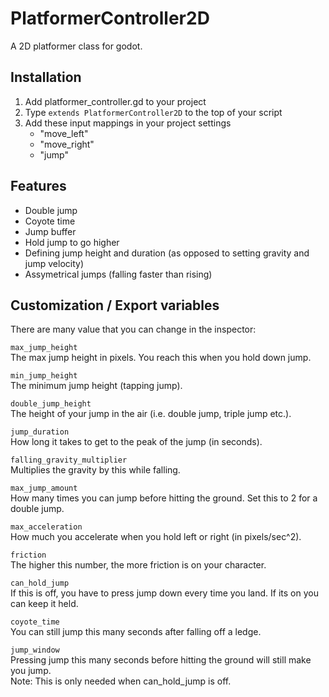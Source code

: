 # PlatformerController2D

A 2D platformer class for godot.

## Installation

1. Add platformer_controller.gd to your project
2. Type `extends PlatformerController2D` to the top of your script
3. Add these input mappings in your project settings
    - "move_left"
    - "move_right"
    - "jump"


## Features
- Double jump
- Coyote time
- Jump buffer
- Hold jump to go higher
- Defining jump height and duration (as opposed to setting gravity and jump velocity)
- Assymetrical jumps (falling faster than rising)

## Customization / Export variables
There are many value that you can change in the inspector:


`max_jump_height`\
The max jump height in pixels. You reach this when you hold down jump.


`min_jump_height`\
The minimum jump height (tapping jump).



`double_jump_height`\
The height of your jump in the air (i.e. double jump, triple jump etc.).



`jump_duration`\
How long it takes to get to the peak of the jump (in seconds).


`falling_gravity_multiplier`\
Multiplies the gravity by this while falling.


`max_jump_amount`\
How many times you can jump before hitting the ground. Set this to 2 for a double jump.


`max_acceleration`\
How much you accelerate when you hold left or right (in pixels/sec^2).


`friction`\
The higher this number, the more friction is on your character.


`can_hold_jump`\
If this is off, you have to press jump down every time you land. If its on you can keep it held.


`coyote_time`\
You can still jump this many seconds after falling off a ledge.


`jump_window`\
Pressing jump this many seconds before hitting the ground will still make you jump.\
Note: This is only needed when can_hold_jump is off.
